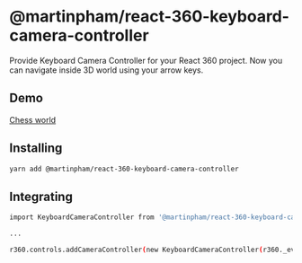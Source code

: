 # @martinpham/react-360-keyboard-camera-controller

Provide Keyboard Camera Controller for your React 360 project. Now you can navigate inside 3D world using your arrow keys.

## Demo

[Chess world](https://martinpham.github.io/react-360-keyboard-camera-controller/)


## Installing

```sh
yarn add @martinpham/react-360-keyboard-camera-controller
```

## Integrating

```sh
import KeyboardCameraController from '@martinpham/react-360-keyboard-camera-controller';

...

r360.controls.addCameraController(new KeyboardCameraController(r360._eventLayer));
```


